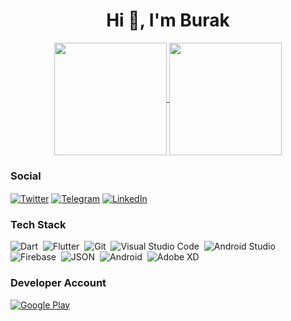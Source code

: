 <h1 align="center">Hi 👋, I'm Burak</h1>

<p align="center">
<a href="https://github.com/Burak-Baylan">
  <img height="180em" align="center" src="https://github-readme-stats.vercel.app/api?username=Burak-Baylan&show_icons=true&locale=en&theme=algolia&include_all_commits=true&count_private=true"%20alt="Burak-Baylan"/>
  <img height="180em" align="center" src="https://github-readme-stats.vercel.app/api/top-langs?username=Burak-Baylan&show_icons=true&locale=en&layout=compact&langs_count=8&theme=algolia"%20alt="Burak-Baylan"/>
</a>
</p>

### Social
<p align="left">
<a href="https://twitter.com/BurakByln0" target="blank"><img align="center" src="https://img.shields.io/badge/Twitter-1DA1F2?style=flat&logo=twitter&logoColor=white" alt="Twitter" /></a>
<a href="https://t.me/burakbyln" target="blank"><img align="center" src="https://img.shields.io/badge/Telegram-2CA5E0?style=flat&logo=telegram&logoColor=white" alt="Telegram" /></a>
<a href="https://www.linkedin.com/in/burak-baylan-0395bb201/" target="blank"><img align="center" src="https://img.shields.io/badge/LinkedIn-0077B5?style=flat&logo=linkedin&logoColor=white" alt="LinkedIn" /></a>
</p>

### Tech Stack
![Dart](https://img.shields.io/badge/Dart-05122A?style=flat&logo=dart&logoColor=29B6F6)&nbsp;
![Flutter](https://img.shields.io/badge/Flutter-05122A?style=flat&logo=flutter&logoColor=02569B)&nbsp;
![Git](https://img.shields.io/badge/-Git-05122A?style=flat&logo=git)&nbsp;
![Visual Studio Code](https://img.shields.io/badge/-Visual%20Studio%20Code-05122A?style=flat&logo=visual-studio-code&logoColor=007ACC)&nbsp;
![Android Studio](https://img.shields.io/badge/Android_Studio-3DDC84?style=flat&logo=android-studio&logoColor=white)&nbsp;
![Firebase](https://img.shields.io/badge/firebase-ffca28?style=flat&logo=firebase&logoColor=black)&nbsp;
![JSON](https://img.shields.io/badge/json-5E5C5C?style=flat&logo=json&logoColor=white)&nbsp;
![Android](https://img.shields.io/badge/Android-3DDC84?style=flat&logo=android&logoColor=white)&nbsp;
![Adobe XD](https://img.shields.io/badge/Adobe%20XD-470137?style=flat&logo=Adobe%20XD&logoColor=#FF61F6)&nbsp;

### Developer Account
  <a href="https://play.google.com/store/apps/developer?id=Blue+Cannibal" target="blank"><img align="center" src="https://img.shields.io/badge/Google_Play-414141?style=flat&logo=google-play&logoColor=white" alt="Google Play" /></a>
</p>
